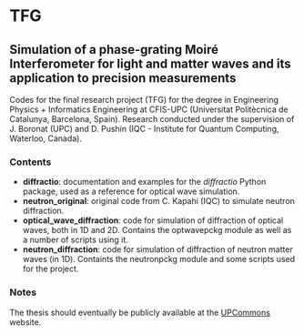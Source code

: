 # TFG

## Simulation of a phase-grating Moiré Interferometer for light and matter waves and its application to precision measurements

Codes for the final research project (TFG) for the degree in Engineering Physics + Informatics Engineering at CFIS-UPC (Universitat Politècnica de Catalunya, Barcelona, Spain). Research conducted under the supervision of J. Boronat (UPC) and D. Pushin (IQC - Institute for Quantum Computing, Waterloo, Canada).

### Contents

- **diffractio**: documentation and examples for the *diffractio* Python package, used as a reference for optical wave simulation.
- **neutron_original**: original code from C. Kapahi (IQC) to simulate neutron diffraction.
- **optical_wave_diffraction**: code for simulation of diffraction of optical waves, both in 1D and 2D. Contains the optwavepckg module as well as a number of scripts using it.
- **neutron_diffraction**: code for simulation of diffraction of neutron matter waves (in 1D). Containts the neutronpckg module and some scripts used for the project.

### Notes

The thesis should eventually be publicly available at the [UPCommons](https://upcommons.upc.edu/) website.



